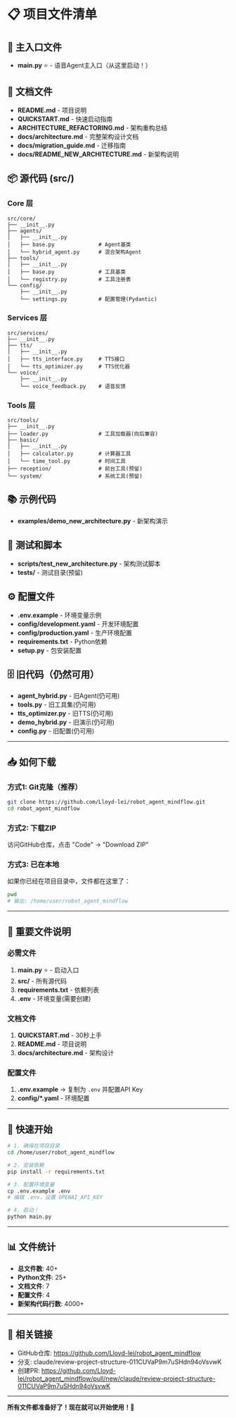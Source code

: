 # 📋 项目文件清单

## 🚀 主入口文件

- **main.py** ⭐ - 语音Agent主入口（从这里启动！）

## 📖 文档文件

- **README.md** - 项目说明
- **QUICKSTART.md** - 快速启动指南
- **ARCHITECTURE_REFACTORING.md** - 架构重构总结
- **docs/architecture.md** - 完整架构设计文档
- **docs/migration_guide.md** - 迁移指南
- **docs/README_NEW_ARCHITECTURE.md** - 新架构说明

## 📦 源代码 (src/)

### Core 层
```
src/core/
├── __init__.py
├── agents/
│   ├── __init__.py
│   ├── base.py              # Agent基类
│   └── hybrid_agent.py      # 混合架构Agent
├── tools/
│   ├── __init__.py
│   ├── base.py              # 工具基类
│   └── registry.py          # 工具注册表
└── config/
    ├── __init__.py
    └── settings.py          # 配置管理(Pydantic)
```

### Services 层
```
src/services/
├── __init__.py
├── tts/
│   ├── __init__.py
│   ├── tts_interface.py     # TTS接口
│   └── tts_optimizer.py     # TTS优化器
└── voice/
    ├── __init__.py
    └── voice_feedback.py    # 语音反馈
```

### Tools 层
```
src/tools/
├── __init__.py
├── loader.py                # 工具加载器(向后兼容)
├── basic/
│   ├── __init__.py
│   ├── calculator.py        # 计算器工具
│   └── time_tool.py         # 时间工具
├── reception/               # 前台工具(预留)
└── system/                  # 系统工具(预留)
```

## 📚 示例代码

- **examples/demo_new_architecture.py** - 新架构演示

## 🧪 测试和脚本

- **scripts/test_new_architecture.py** - 架构测试脚本
- **tests/** - 测试目录(预留)

## ⚙️ 配置文件

- **.env.example** - 环境变量示例
- **config/development.yaml** - 开发环境配置
- **config/production.yaml** - 生产环境配置
- **requirements.txt** - Python依赖
- **setup.py** - 包安装配置

## 🗄️ 旧代码（仍然可用）

- **agent_hybrid.py** - 旧Agent(仍可用)
- **tools.py** - 旧工具集(仍可用)
- **tts_optimizer.py** - 旧TTS(仍可用)
- **demo_hybrid.py** - 旧演示(仍可用)
- **config.py** - 旧配置(仍可用)

---

## 📥 如何下载

### 方式1: Git克隆（推荐）

```bash
git clone https://github.com/Lloyd-lei/robot_agent_mindflow.git
cd robot_agent_mindflow
```

### 方式2: 下载ZIP

访问GitHub仓库，点击 "Code" -> "Download ZIP"

### 方式3: 已在本地

如果你已经在项目目录中，文件都在这里了：
```bash
pwd
# 输出: /home/user/robot_agent_mindflow
```

---

## 🎯 重要文件说明

### 必需文件

1. **main.py** ⭐ - 启动入口
2. **src/** - 所有源代码
3. **requirements.txt** - 依赖列表
4. **.env** - 环境变量(需要创建)

### 文档文件

1. **QUICKSTART.md** - 30秒上手
2. **README.md** - 项目说明
3. **docs/architecture.md** - 架构设计

### 配置文件

1. **.env.example** -> 复制为 `.env` 并配置API Key
2. **config/*.yaml** - 环境配置

---

## 🚀 快速开始

```bash
# 1. 确保在项目目录
cd /home/user/robot_agent_mindflow

# 2. 安装依赖
pip install -r requirements.txt

# 3. 配置环境变量
cp .env.example .env
# 编辑 .env，设置 OPENAI_API_KEY

# 4. 启动！
python main.py
```

---

## 📊 文件统计

- **总文件数**: 40+
- **Python文件**: 25+
- **文档文件**: 7
- **配置文件**: 4
- **新架构代码行数**: 4000+

---

## 🔗 相关链接

- GitHub仓库: https://github.com/Lloyd-lei/robot_agent_mindflow
- 分支: claude/review-project-structure-011CUVaP9m7uSHdn94oVsvwK
- 创建PR: https://github.com/Lloyd-lei/robot_agent_mindflow/pull/new/claude/review-project-structure-011CUVaP9m7uSHdn94oVsvwK

---

**所有文件都准备好了！现在就可以开始使用！🎉**
